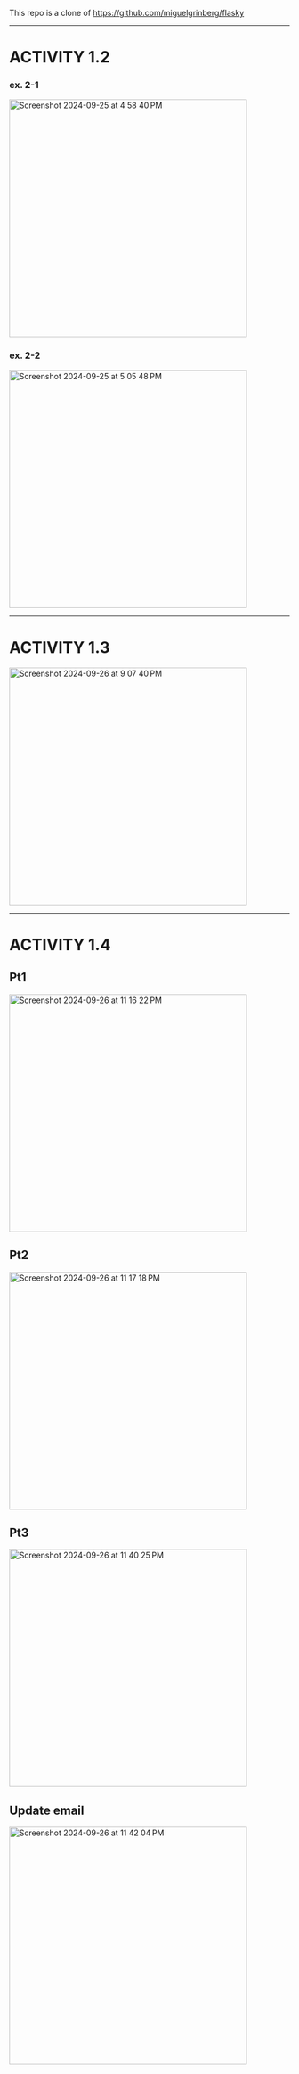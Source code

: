 This repo is a clone of https://github.com/miguelgrinberg/flasky

___

# ACTIVITY 1.2
### ex. 2-1
<img width="427" alt="Screenshot 2024-09-25 at 4 58 40 PM" src="https://github.com/user-attachments/assets/47b27269-6a2f-4f72-ab63-b03cf50e152a">

### ex. 2-2
<img width="427" alt="Screenshot 2024-09-25 at 5 05 48 PM" src="https://github.com/user-attachments/assets/a9f2f645-1729-4b28-aca4-a80e37820e24">


___

# ACTIVITY 1.3
<img width="427" alt="Screenshot 2024-09-26 at 9 07 40 PM" src="https://github.com/user-attachments/assets/760ebd57-f2ae-4e95-b7c5-78f04a98aeb3">

___

# ACTIVITY 1.4

## Pt1
<img width="427" alt="Screenshot 2024-09-26 at 11 16 22 PM" src="https://github.com/user-attachments/assets/6660817e-d2d6-4436-9d2d-97a683736a33">

## Pt2
<img width="427" alt="Screenshot 2024-09-26 at 11 17 18 PM" src="https://github.com/user-attachments/assets/1a96e437-4331-4930-b579-2b8d55952c94">

## Pt3
<img width="427" alt="Screenshot 2024-09-26 at 11 40 25 PM" src="https://github.com/user-attachments/assets/0355d27d-76aa-4da5-a0a2-76fe241ce15f">

## Update email
<img width="427" alt="Screenshot 2024-09-26 at 11 42 04 PM" src="https://github.com/user-attachments/assets/b94669a4-a7f8-4308-af2c-935b5ac7beed">
